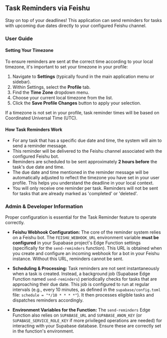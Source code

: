 ## Task Reminders via Feishu

Stay on top of your deadlines! This application can send reminders for tasks with upcoming due dates directly to your configured Feishu channel.

### User Guide

#### Setting Your Timezone

To ensure reminders are sent at the correct time according to your local timezone, it's important to set your timezone in your profile:

1.  Navigate to **Settings** (typically found in the main application menu or sidebar).
2.  Within Settings, select the **Profile** tab.
3.  Find the **Time Zone** dropdown menu.
4.  Choose your current local timezone from the list.
5.  Click the **Save Profile Changes** button to apply your selection.

If a timezone is not set in your profile, task reminder times will be based on Coordinated Universal Time (UTC).

#### How Task Reminders Work

-   For any task that has a specific due date and time, the system will aim to send a reminder message.
-   This reminder will be delivered to the Feishu channel associated with the configured Feishu bot.
-   Reminders are scheduled to be sent approximately **2 hours before** the task's due date and time.
-   The due date and time mentioned in the reminder message will be automatically adjusted to reflect the timezone you have set in your user profile. This helps you understand the deadline in your local context.
-   You will only receive one reminder per task. Reminders will not be sent for tasks that are already marked as 'completed' or 'deleted'.

### Admin & Developer Information

Proper configuration is essential for the Task Reminder feature to operate correctly.

-   **Feishu Webhook Configuration:**
    The core of the reminder system relies on a Feishu bot. The `FEISHU_WEBHOOK_URL` environment variable **must be configured** in your Supabase project's Edge Function settings (specifically for the `send-reminders` function). This URL is obtained when you create and configure an incoming webhook for a bot in your Feishu instance. Without this URL, reminders cannot be sent.

-   **Scheduling & Processing:**
    Task reminders are not sent instantaneously when a task is created. Instead, a background job (Supabase Edge Function named `send-reminders`) periodically checks for tasks that are approaching their due date. This job is configured to run at regular intervals (e.g., every 10 minutes, as defined in the `supabase/config.toml` file: `schedule = "*/10 * * * *"`). It then processes eligible tasks and dispatches reminders accordingly.

-   **Environment Variables for the Function:**
    The `send-reminders` Edge Function also relies on `SUPABASE_URL` and `SUPABASE_ANON_KEY` (or `SUPABASE_SERVICE_ROLE_KEY` if more privileged operations are needed) for interacting with your Supabase database. Ensure these are correctly set in the function's environment.
```

